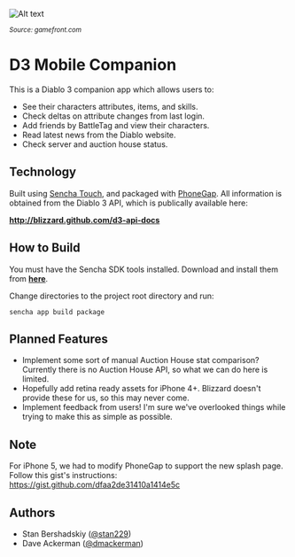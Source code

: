 ![Alt text](http://cdn2.gamefront.com/wp-content/uploads/2011/10/diablo3z.jpg?cda6c1)

<sub>*Source: gamefront.com*</sub>

# D3 Mobile Companion
This is a Diablo 3 companion app which allows users to:
- See their characters attributes, items, and skills.
- Check deltas on attribute changes from last login.
- Add friends by BattleTag and view their characters.
- Read latest news from the Diablo website.
- Check server and auction house status.

## Technology
Built using [Sencha Touch](http://sencha.com/touch), and packaged with [PhoneGap](http://phonegap.com).
All information is obtained from the Diablo 3 API, which is publically available here:

**http://blizzard.github.com/d3-api-docs**

## How to Build
You must have the Sencha SDK tools installed. Download and install them from [**here**](http://www.sencha.com/products/sdk-tools).

Change directories to the project root directory and run:

`sencha app build package`

## Planned Features
* Implement some sort of manual Auction House stat comparison? Currently there is no Auction House API, so what we can do here is limited.
* Hopefully add retina ready assets for iPhone 4+. Blizzard doesn't provide these for us, so this may never come.
* Implement feedback from users! I'm sure we've overlooked things while trying to make this as simple as possible.

## Note
For iPhone 5, we had to modify PhoneGap to support the new splash page.
Follow this gist's instructions:
https://gist.github.com/dfaa2de31410a1414e5c

## Authors
- Stan Bershadskiy ([@stan229](http://twitter.com/stan229))
- Dave Ackerman ([@dmackerman](http://twitter.com/dmackerman))
